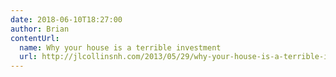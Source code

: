 ```yaml
---
date: 2018-06-10T18:27:00
author: Brian
contentUrl: 
  name: Why your house is a terrible investment
  url: http://jlcollinsnh.com/2013/05/29/why-your-house-is-a-terrible-investment/
---
```

